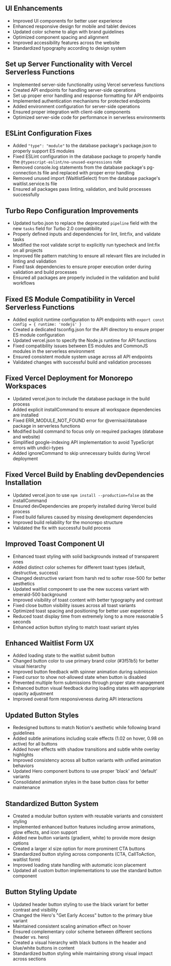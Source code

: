 ## UI Enhancements

- Improved UI components for better user experience
- Enhanced responsive design for mobile and tablet devices
- Updated color scheme to align with brand guidelines
- Optimized component spacing and alignment
- Improved accessibility features across the website
- Standardized typography according to design system

## Set up Server Functionality with Vercel Serverless Functions

- Implemented server-side functionality using Vercel serverless functions
- Created API endpoints for handling server-side operations
- Set up proper error handling and response formatting for API endpoints
- Implemented authentication mechanisms for protected endpoints
- Added environment configuration for server-side operations
- Ensured proper integration with client-side components
- Optimized server-side code for performance in serverless environments

## ESLint Configuration Fixes

- Added `"type": "module"` to the database package's package.json to properly support ES modules
- Fixed ESLint configuration in the database package to properly handle the `@typescript-eslint/no-unused-expressions` rule
- Removed console.log statements from the database package's pg-connection.ts file and replaced with proper error handling
- Removed unused import (WaitlistSelect) from the database package's waitlist.service.ts file
- Ensured all packages pass linting, validation, and build processes successfully

## Turbo Repo Configuration Improvements

- Updated turbo.json to replace the deprecated `pipeline` field with the new `tasks` field for Turbo 2.0 compatibility
- Properly defined inputs and dependencies for lint, lint:fix, and validate tasks
- Modified the root validate script to explicitly run typecheck and lint:fix on all projects
- Improved file pattern matching to ensure all relevant files are included in linting and validation
- Fixed task dependencies to ensure proper execution order during validation and build processes
- Ensured all packages are properly included in the validation and build workflows

## Fixed ES Module Compatibility in Vercel Serverless Functions

- Added explicit runtime configuration to API endpoints with `export const config = { runtime: 'nodejs' }`
- Created a dedicated tsconfig.json for the API directory to ensure proper ES module configuration
- Updated vercel.json to specify the Node.js runtime for API functions
- Fixed compatibility issues between ES modules and CommonJS modules in the serverless environment
- Ensured consistent module system usage across all API endpoints
- Validated changes with successful build and validation processes

## Fixed Vercel Deployment for Monorepo Workspaces

- Updated vercel.json to include the database package in the build process
- Added explicit installCommand to ensure all workspace dependencies are installed
- Fixed ERR_MODULE_NOT_FOUND error for @vernisai/database package in serverless functions
- Modified build command to focus only on required packages (database and website)
- Simplified google-indexing API implementation to avoid TypeScript errors with undici-types
- Added ignoreCommand to skip unnecessary builds during Vercel deployment

## Fixed Vercel Build by Enabling devDependencies Installation

- Updated vercel.json to use `npm install --production=false` as the installCommand
- Ensured devDependencies are properly installed during Vercel build process
- Fixed build failures caused by missing development dependencies
- Improved build reliability for the monorepo structure
- Validated the fix with successful build process

## Improved Toast Component UI

- Enhanced toast styling with solid backgrounds instead of transparent ones
- Added distinct color schemes for different toast types (default, destructive, success)
- Changed destructive variant from harsh red to softer rose-500 for better aesthetics
- Updated waitlist component to use the new success variant with emerald-500 background
- Improved visibility of toast content with better typography and contrast
- Fixed close button visibility issues across all toast variants
- Optimized toast spacing and positioning for better user experience
- Reduced toast display time from extremely long to a more reasonable 5 seconds
- Enhanced action button styling to match toast variant styles

## Enhanced Waitlist Form UX

- Added loading state to the waitlist submit button
- Changed button color to use primary brand color (#3f51b5) for better visual hierarchy
- Improved button feedback with spinner animation during submission
- Fixed cursor to show not-allowed state when button is disabled
- Prevented multiple form submissions through proper state management
- Enhanced button visual feedback during loading states with appropriate opacity adjustment
- Improved overall form responsiveness during API interactions

## Updated Button Styles

- Redesigned buttons to match Notion's aesthetic while following brand guidelines
- Added subtle animations including scale effects (1.02 on hover, 0.98 on active) for all buttons
- Added hover effects with shadow transitions and subtle white overlay highlights
- Improved consistency across all button variants with unified animation behaviors
- Updated Hero component buttons to use proper 'black' and 'default' variants
- Consolidated animation styles in the base button class for better maintenance

## Standardized Button System

- Created a modular button system with reusable variants and consistent styling
- Implemented enhanced button features including arrow animations, glow effects, and icon support
- Added new button variants (gradient, white) to provide more design options
- Created a larger xl size option for more prominent CTA buttons
- Standardized button styling across components (CTA, CallToAction, waitlist form)
- Improved loading state handling with automatic icon placement
- Updated all custom button implementations to use the standard button component

## Button Styling Update

- Updated header button styling to use the black variant for better contrast and visibility
- Changed the Hero's "Get Early Access" button to the primary blue variant
- Maintained consistent scaling animation effect on hover
- Ensured complementary color scheme between different sections (header vs. hero)
- Created a visual hierarchy with black buttons in the header and blue/white buttons in content
- Standardized button styling while maintaining strong visual impact across sections
